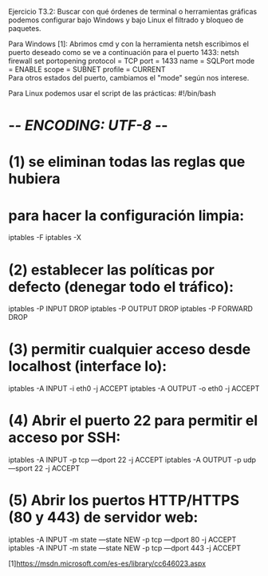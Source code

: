 Ejercicio T3.2:
Buscar con qué órdenes de terminal o herramientas gráficas
podemos configurar bajo Windows y bajo Linux el filtrado
y bloqueo de paquetes. 

Para Windows [1]:
Abrimos cmd y con la herramienta netsh escribimos el puerto deseado como se ve a continuación para el puerto 1433:
netsh firewall set portopening protocol = TCP port = 1433 name = SQLPort mode = ENABLE scope = SUBNET profile = CURRENT  
Para otros estados del puerto, cambiamos el "mode" según nos interese.


Para Linux podemos usar el script de las prácticas:
#!/bin/bash
# -*- ENCODING: UTF-8 -*-
# (1) se eliminan todas las reglas que hubiera
# para hacer la configuración limpia:
iptables -F
iptables -X
# (2) establecer las políticas por defecto (denegar todo el tráfico):
iptables -P INPUT DROP
iptables -P OUTPUT DROP
iptables -P FORWARD DROP
# (3) permitir cualquier acceso desde localhost (interface lo):
iptables -A INPUT -i eth0 -j ACCEPT
iptables -A OUTPUT -o eth0 -j ACCEPT
# (4) Abrir el puerto 22 para permitir el acceso por SSH:
iptables -A INPUT -p tcp —dport 22 -j ACCEPT
iptables -A OUTPUT -p udp —sport 22 -j ACCEPT
# (5) Abrir los puertos HTTP/HTTPS (80 y 443) de servidor web:
iptables -A INPUT -m state —state NEW -p tcp —dport 80 -j ACCEPT
iptables -A INPUT -m state —state NEW -p tcp —dport 443 -j ACCEPT

[1]https://msdn.microsoft.com/es-es/library/cc646023.aspx
